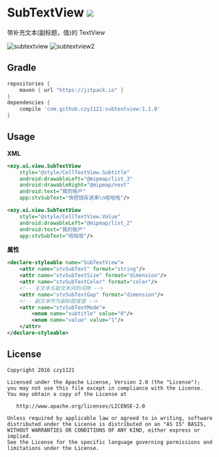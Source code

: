 # SubTextView [![](https://jitpack.io/v/czy1121/subtextview.svg)](https://jitpack.io/#czy1121/subtextview)
 
带补充文本(副标题，值)的 TextView 

 
![subtextview](screenshot.png)  ![subtextview2](screenshot2.png)

## Gradle

``` groovy
repositories { 
    maven { url "https://jitpack.io" }
} 
dependencies {
    compile 'com.github.czy1121:subtextview:1.1.0'
}
```
 
## Usage
    
**XML**

``` xml
<ezy.ui.view.SubTextView
    style="@style/CellTextView.Subtitle"
    android:drawableLeft="@mipmap/list_3"
    android:drawableRight="@mipmap/next"
    android:text="我的账户"
    app:stvSubText="快把钱存进来\n哈哈哈"/>

<ezy.ui.view.SubTextView
    style="@style/CellTextView.Value"
    android:drawableLeft="@mipmap/list_2"
    android:text="我的账户"
    app:stvSubText="哈哈哈"/>
``` 

**属性**

``` xml 
<declare-styleable name="SubTextView">
    <attr name="stvSubText" format="string"/>
    <attr name="stvSubTextSize" format="dimension"/>
    <attr name="stvSubTextColor" format="color"/>
    <!-- 主文本与副文本间的间隙 -->
    <attr name="stvSubTextGap" format="dimension"/>
    <!-- 副文本作为副标题或值 -->
    <attr name="stvSubTextMode">
        <enum name="subtitle" value="0"/>
        <enum name="value" value="1"/>
    </attr> 
</declare-styleable>
```
 

## License

```
Copyright 2016 czy1121

Licensed under the Apache License, Version 2.0 (the "License");
you may not use this file except in compliance with the License.
You may obtain a copy of the License at

   http://www.apache.org/licenses/LICENSE-2.0

Unless required by applicable law or agreed to in writing, software
distributed under the License is distributed on an "AS IS" BASIS,
WITHOUT WARRANTIES OR CONDITIONS OF ANY KIND, either express or implied.
See the License for the specific language governing permissions and
limitations under the License.
```